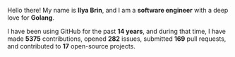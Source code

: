 Hello there! My name is **Ilya Brin**, and I am a **software engineer** with a deep love for **Golang**.

I have been using GitHub for the past **14 years**, and during that time, I have made **5375** contributions, opened **282** issues, submitted **169** pull requests, and contributed to **17** open-source projects.
